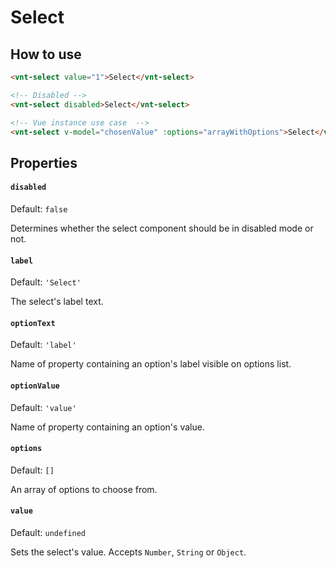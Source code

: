 # Select

## How to use

```html
<vnt-select value="1">Select</vnt-select>

<!-- Disabled -->
<vnt-select disabled>Select</vnt-select>

<!-- Vue instance use case  -->
<vnt-select v-model="chosenValue" :options="arrayWithOptions">Select</vnt-select>
```

## Properties

#### `disabled`

Default: `false`

Determines whether the select component should be in disabled mode or not.

#### `label`

Default: `'Select'`

The select's label text.

#### `optionText`

Default: `'label'`

Name of property containing an option's label visible on options list.

#### `optionValue`

Default: `'value'`

Name of property containing an option's value.

#### `options`

Default: `[]`

An array of options to choose from.

#### `value`

Default: `undefined`

Sets the select's value. Accepts `Number`, `String` or `Object`.
